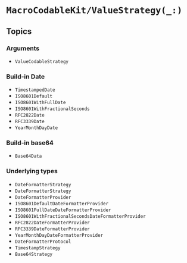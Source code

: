 #  ``MacroCodableKit/ValueStrategy(_:)``

## Topics

### Arguments

- ``ValueCodableStrategy``

### Build-in Date

- ``TimestampedDate``
- ``ISO8601Default``
- ``ISO8601WithFullDate``
- ``ISO8601WithFractionalSeconds``
- ``RFC2822Date``
- ``RFC3339Date``
- ``YearMonthDayDate``

### Build-in base64

- ``Base64Data``

### Underlying types

- ``DateFormatterStrategy``
- ``DateFormatterStrategy``
- ``DateFormatterProvider``
- ``ISO8601DefaultDateFormatterProvider``
- ``ISO8601FullDateDateFormatterProvider``
- ``ISO8601WithFractionalSecondsDateFormatterProvider``
- ``RFC2822DateFormatterProvider``
- ``RFC3339DateFormatterProvider``
- ``YearMonthDayDateFormatterProvider``
- ``DateFormatterProtocol``
- ``TimestampStrategy``
- ``Base64Strategy``
